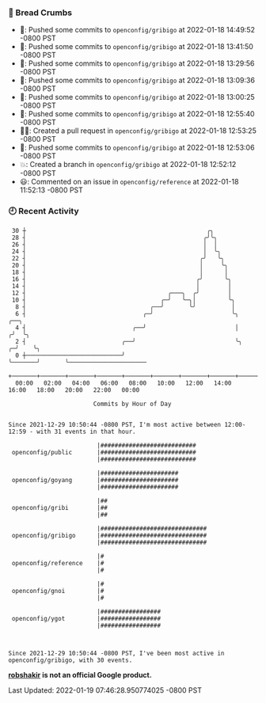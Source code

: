 ### 🍞 Bread Crumbs

 * 🚢: Pushed some commits to `openconfig/gribigo` at 2022-01-18 14:49:52 -0800 PST
 * 🚢: Pushed some commits to `openconfig/gribigo` at 2022-01-18 13:41:50 -0800 PST
 * 🚢: Pushed some commits to `openconfig/gribigo` at 2022-01-18 13:29:56 -0800 PST
 * 🚢: Pushed some commits to `openconfig/gribigo` at 2022-01-18 13:09:36 -0800 PST
 * 🚢: Pushed some commits to `openconfig/gribigo` at 2022-01-18 13:00:25 -0800 PST
 * 🚢: Pushed some commits to `openconfig/gribigo` at 2022-01-18 12:55:40 -0800 PST
 * ✍🏼: Created a pull request in `openconfig/gribigo` at 2022-01-18 12:53:25 -0800 PST
 * 🚢: Pushed some commits to `openconfig/gribigo` at 2022-01-18 12:53:06 -0800 PST
 * 💥: Created a branch in `openconfig/gribigo` at 2022-01-18 12:52:12 -0800 PST
 * 😃: Commented on an issue in `openconfig/reference` at 2022-01-18 11:52:13 -0800 PST

### 🕘 Recent Activity
```
 30 ┼                                                   ╭╮
 28 ┤                                                  ╭╯╰╮
 26 ┤                                                  │  │
 24 ┤                                                  │  ╰╮
 22 ┤                                                 ╭╯   ╰╮
 20 ┤                                                 │     ╰╮
 18 ┤                                                 │      │
 16 ┤                                                ╭╯      ╰╮
 14 ┤                                                │        │
 12 ┤                                        ╭───╮  ╭╯        │
 10 ┤                                      ╭─╯   ╰─╮│         ╰╮
  8 ┤                                   ╭──╯       ╰╯          │
  6 ┤                                 ╭─╯                      ╰╮           ╭──╮
  4 ┤                              ╭──╯                         │          ╭╯  ╰╮
  2 ┤                           ╭──╯                            ╰╮       ╭─╯    ╰╮
  0 ┼───────────────────────────╯                                ╰───────╯       ╰──────────────────────
    +───────+───────+───────+───────+───────+───────+───────+───────+───────+───────+───────+───────+────
  00:00   02:00   04:00   06:00   08:00   10:00   12:00   14:00   16:00   18:00   20:00   22:00   00:00   

						Commits by Hour of Day


Since 2021-12-29 10:50:44 -0800 PST, I'm most active between 12:00-12:59 - with 31 events in that hour.

```



```
                         |###########################
 openconfig/public       |###########################
                         |###########################

                         |######################
 openconfig/goyang       |######################
                         |######################

                         |##
 openconfig/gribi        |##
                         |##

                         |##############################
 openconfig/gribigo      |##############################
                         |##############################

                         |#
 openconfig/reference    |#
                         |#

                         |#
 openconfig/gnoi         |#
                         |#

                         |#################
 openconfig/ygot         |#################
                         |#################



Since 2021-12-29 10:50:44 -0800 PST, I've been most active in openconfig/gribigo, with 30 events.

```
**[robshakir](mailto:robjs@google.com) is not an official Google product.**  


Last Updated: 2022-01-19 07:46:28.950774025 -0800 PST
